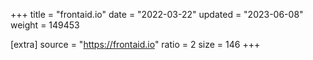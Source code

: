+++
title = "frontaid.io"
date = "2022-03-22"
updated = "2023-06-08"
weight = 149453

[extra]
source = "https://frontaid.io"
ratio = 2
size = 146
+++
